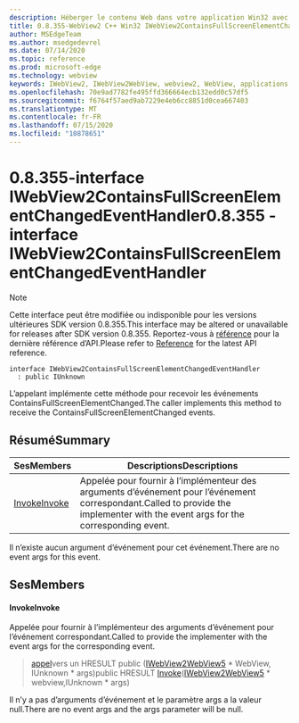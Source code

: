```yaml
---
description: Héberger le contenu Web dans votre application Win32 avec le contrôle Microsoft Edge WebView2
title: 0.8.355-WebView2 C++ Win32 IWebView2ContainsFullScreenElementChangedEventHandler
author: MSEdgeTeam
ms.author: msedgedevrel
ms.date: 07/14/2020
ms.topic: reference
ms.prod: microsoft-edge
ms.technology: webview
keywords: IWebView2, IWebView2WebView, webview2, WebView, applications Win32, Win32, Edge
ms.openlocfilehash: 70e9ad7782fe495ffd366664ecb132edd0c57df5
ms.sourcegitcommit: f6764f57aed9ab7229e4eb6cc8851d0cea667403
ms.translationtype: MT
ms.contentlocale: fr-FR
ms.lasthandoff: 07/15/2020
ms.locfileid: "10878651"
---
```

# <span data-ttu-id="d4805-104">0.8.355-interface IWebView2ContainsFullScreenElementChangedEventHandler</span><span class="sxs-lookup"><span data-stu-id="d4805-104">0.8.355 - interface IWebView2ContainsFullScreenElementChangedEventHandler</span></span> 

> [!NOTE]
> <span data-ttu-id="d4805-105">Cette interface peut être modifiée ou indisponible pour les versions ultérieures SDK version 0.8.355.</span><span class="sxs-lookup"><span data-stu-id="d4805-105">This interface may be altered or unavailable for releases after SDK version 0.8.355.</span></span> <span data-ttu-id="d4805-106">Reportez-vous à [référence](../../../webview2-api-reference.md) pour la dernière référence d’API.</span><span class="sxs-lookup"><span data-stu-id="d4805-106">Please refer to [Reference](../../../webview2-api-reference.md) for the latest API reference.</span></span>

```
interface IWebView2ContainsFullScreenElementChangedEventHandler
  : public IUnknown
```

<span data-ttu-id="d4805-107">L’appelant implémente cette méthode pour recevoir les événements ContainsFullScreenElementChanged.</span><span class="sxs-lookup"><span data-stu-id="d4805-107">The caller implements this method to receive the ContainsFullScreenElementChanged events.</span></span>

## <span data-ttu-id="d4805-108">Résumé</span><span class="sxs-lookup"><span data-stu-id="d4805-108">Summary</span></span>

 <span data-ttu-id="d4805-109">Ses</span><span class="sxs-lookup"><span data-stu-id="d4805-109">Members</span></span>                        | <span data-ttu-id="d4805-110">Descriptions</span><span class="sxs-lookup"><span data-stu-id="d4805-110">Descriptions</span></span>
--------------------------------|---------------------------------------------
[<span data-ttu-id="d4805-111">Invoke</span><span class="sxs-lookup"><span data-stu-id="d4805-111">Invoke</span></span>](#invoke) | <span data-ttu-id="d4805-112">Appelée pour fournir à l’implémenteur des arguments d’événement pour l’événement correspondant.</span><span class="sxs-lookup"><span data-stu-id="d4805-112">Called to provide the implementer with the event args for the corresponding event.</span></span>

<span data-ttu-id="d4805-113">Il n’existe aucun argument d’événement pour cet événement.</span><span class="sxs-lookup"><span data-stu-id="d4805-113">There are no event args for this event.</span></span>

## <span data-ttu-id="d4805-114">Ses</span><span class="sxs-lookup"><span data-stu-id="d4805-114">Members</span></span>

#### <span data-ttu-id="d4805-115">Invoke</span><span class="sxs-lookup"><span data-stu-id="d4805-115">Invoke</span></span> 

<span data-ttu-id="d4805-116">Appelée pour fournir à l’implémenteur des arguments d’événement pour l’événement correspondant.</span><span class="sxs-lookup"><span data-stu-id="d4805-116">Called to provide the implementer with the event args for the corresponding event.</span></span>

> <span data-ttu-id="d4805-117">[appel](#invoke)vers un HRESULT public ([IWebView2WebView5](IWebView2WebView5.md) \* WebView, IUnknown \* args)</span><span class="sxs-lookup"><span data-stu-id="d4805-117">public HRESULT [Invoke](#invoke)([IWebView2WebView5](IWebView2WebView5.md) \* webview,IUnknown \* args)</span></span>

<span data-ttu-id="d4805-118">Il n’y a pas d’arguments d’événement et le paramètre args a la valeur null.</span><span class="sxs-lookup"><span data-stu-id="d4805-118">There are no event args and the args parameter will be null.</span></span>

